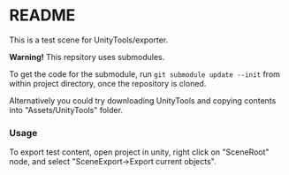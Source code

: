 # README #

This is a test scene for UnityTools/exporter.

**Warning!** This repsitory uses submodules.

To get the code for the submodule, run `git submodule update --init` from within project directory, once the repository is cloned.


Alternatively you could try downloading UnityTools and copying contents into "Assets/UnityTools" folder.

### Usage ###
To export test content, open project in unity, right click on "SceneRoot" node, and select "SceneExport->Export current objects". 